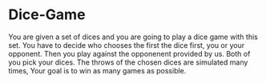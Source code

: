 # Dice-Game
You are given a set of dices and you are going to play a dice game with this set. You have to decide who chooses the first the dice first, you or your opponent. Then you play against the opponenent provided by us. Both of you pick your dices. The throws of the chosen dices are simulated many times, Your goal is to win as many games as possible.
